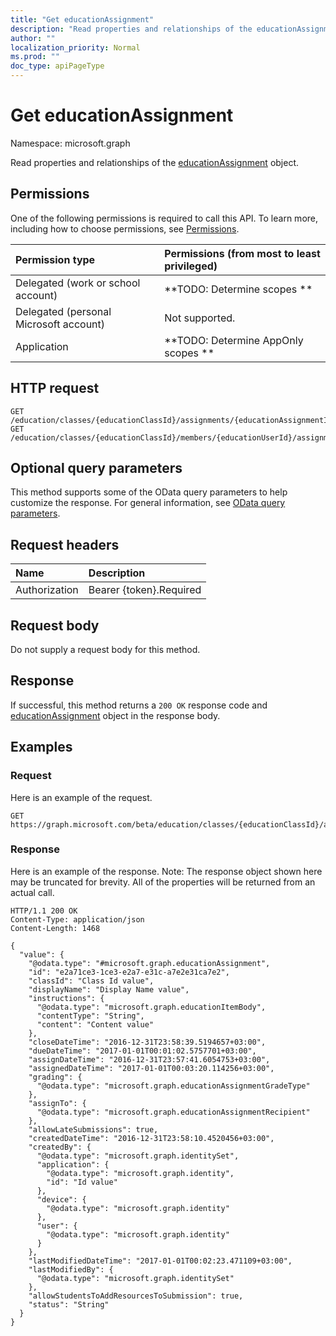 ```yaml
---
title: "Get educationAssignment"
description: "Read properties and relationships of the educationAssignment object."
author: ""
localization_priority: Normal
ms.prod: ""
doc_type: apiPageType
---
```


# Get educationAssignment

Namespace: microsoft.graph

Read properties and relationships of the [educationAssignment](../resources/educationassignment.md) object.

## Permissions
One of the following permissions is required to call this API. To learn more, including how to choose permissions, see [Permissions](/concepts/permissions-reference.md).

|Permission type|Permissions (from most to least privileged)|
|:---|:---|
|Delegated (work or school account)|**TODO: Determine scopes **|
|Delegated (personal Microsoft account)|Not supported.|
|Application|**TODO: Determine AppOnly scopes **|

## HTTP request
<!-- {
  "blockType": "ignored"
}
-->
``` http
GET /education/classes/{educationClassId}/assignments/{educationAssignmentId}
GET /education/classes/{educationClassId}/members/{educationUserId}/assignments/{educationAssignmentId}
```

## Optional query parameters
This method supports some of the OData query parameters to help customize the response. For general information, see [OData query parameters](/graph/query-parameters).

## Request headers
|Name|Description|
|:---|:---|
|Authorization|Bearer {token}.Required|

## Request body
Do not supply a request body for this method.

## Response
If successful, this method returns a `200 OK` response code and [educationAssignment](../resources/educationassignment.md) object in the response body.

## Examples

### Request
Here is an example of the request.
<!-- {
  "blockType": "request",
  "name": "get_educationassignment"
}
-->
``` http
GET https://graph.microsoft.com/beta/education/classes/{educationClassId}/assignments/{educationAssignmentId}
```

### Response
Here is an example of the response. Note: The response object shown here may be truncated for brevity. All of the properties will be returned from an actual call.
<!-- {
  "blockType": "response",
  "truncated": true,
  "@odata.type": "microsoft.graph.educationAssignment"
}
-->
``` http
HTTP/1.1 200 OK
Content-Type: application/json
Content-Length: 1468

{
  "value": {
    "@odata.type": "#microsoft.graph.educationAssignment",
    "id": "e2a71ce3-1ce3-e2a7-e31c-a7e2e31ca7e2",
    "classId": "Class Id value",
    "displayName": "Display Name value",
    "instructions": {
      "@odata.type": "microsoft.graph.educationItemBody",
      "contentType": "String",
      "content": "Content value"
    },
    "closeDateTime": "2016-12-31T23:58:39.5194657+03:00",
    "dueDateTime": "2017-01-01T00:01:02.5757701+03:00",
    "assignDateTime": "2016-12-31T23:57:41.6054753+03:00",
    "assignedDateTime": "2017-01-01T00:03:20.114256+03:00",
    "grading": {
      "@odata.type": "microsoft.graph.educationAssignmentGradeType"
    },
    "assignTo": {
      "@odata.type": "microsoft.graph.educationAssignmentRecipient"
    },
    "allowLateSubmissions": true,
    "createdDateTime": "2016-12-31T23:58:10.4520456+03:00",
    "createdBy": {
      "@odata.type": "microsoft.graph.identitySet",
      "application": {
        "@odata.type": "microsoft.graph.identity",
        "id": "Id value"
      },
      "device": {
        "@odata.type": "microsoft.graph.identity"
      },
      "user": {
        "@odata.type": "microsoft.graph.identity"
      }
    },
    "lastModifiedDateTime": "2017-01-01T00:02:23.471109+03:00",
    "lastModifiedBy": {
      "@odata.type": "microsoft.graph.identitySet"
    },
    "allowStudentsToAddResourcesToSubmission": true,
    "status": "String"
  }
}
```


